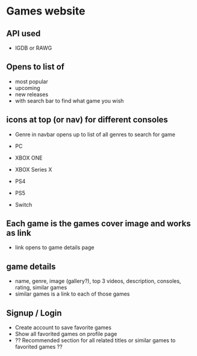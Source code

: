 # Games website
<!-- material UI, Grommet  for styling-->
## API used 
- IGDB or RAWG

## Opens to list of 
- most popular
- upcoming
- new releases
- with search bar to find what game you wish

## icons at top (or nav) for different consoles
- Genre in navbar opens up to list of all genres to search for game

- PC
- XBOX ONE
- XBOX Series X
- PS4
- PS5
- Switch

## Each game is the games cover image and works as link

- link opens to game details page

## game details

- name, genre, image (gallery?), top 3 videos, description, consoles, rating, similar games
- similar games is a link to each of those games

## Signup / Login

- Create account to save favorite games
- Show all favorited games on profile page
- ?? Recommended section for all related titles or similar games to favorited games ??